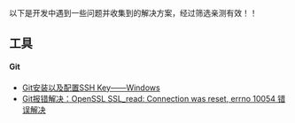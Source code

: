以下是开发中遇到一些问题并收集到的解决方案，经过筛选亲测有效！！

## 工具
#### Git
- [Git安装以及配置SSH Key——Windows](https://www.cnblogs.com/mingyue5826/p/11141324.html)
- [Git报错解决：OpenSSL SSL_read: Connection was reset, errno 10054 错误解决](https://blog.csdn.net/weixin_43945983/article/details/110882074)